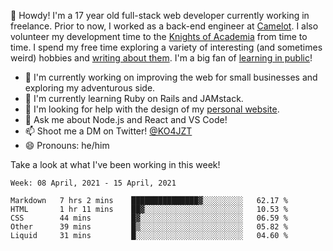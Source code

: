 👋 Howdy! I'm a 17 year old full-stack web developer currently working in freelance. Prior to now, I worked as a back-end engineer at [Camelot](https://camelot.fm). I also volunteer my development time to the [Knights of Academia](https://knightsofacademia.org) from time to time. I spend my free time exploring a variety of interesting (and sometimes weird) hobbies and [writing about them](https://ko4jzt.tech). I'm a big fan of [learning in public](https://github.com/ko4jzt/digital-garden)!

* 🔭 I'm currently working on improving the web for small businesses and exploring my adventurous side.
* 🌱 I'm currently learning Ruby on Rails and JAMstack.
* 🤔 I'm looking for help with the design of my [personal website](https://ko4jzt.tech).
* 💬 Ask me about Node.js and React and VS Code!
* 📫 Shoot me a DM on Twitter! [@KO4JZT](https://twitter.com/ko4jzt)
* 😄 Pronouns: he/him

Take a look at what I've been working in this week!

<!--START_SECTION:waka-->
```text
Week: 08 April, 2021 - 15 April, 2021

Markdown   7 hrs 2 mins    ███████████████▓░░░░░░░░░   62.17 % 
HTML       1 hr 11 mins    ██▓░░░░░░░░░░░░░░░░░░░░░░   10.53 % 
CSS        44 mins         █▓░░░░░░░░░░░░░░░░░░░░░░░   06.59 % 
Other      39 mins         █▒░░░░░░░░░░░░░░░░░░░░░░░   05.82 % 
Liquid     31 mins         █░░░░░░░░░░░░░░░░░░░░░░░░   04.60 % 
```
<!--END_SECTION:waka-->
